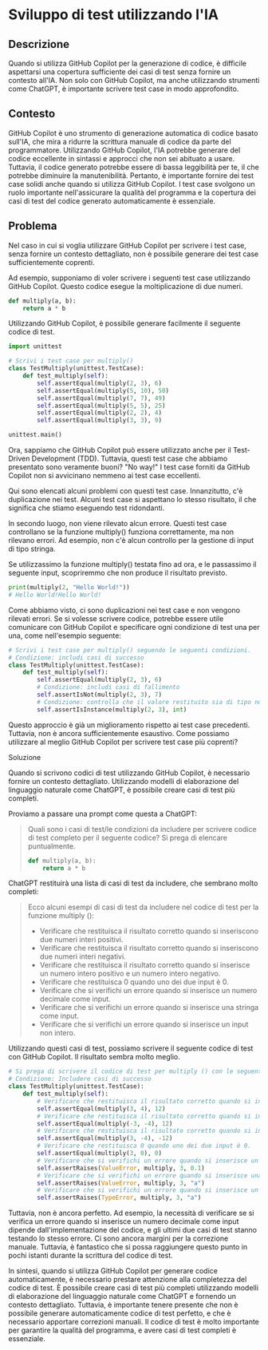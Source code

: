 # Sviluppo di test utilizzando l'IA

## Descrizione

Quando si utilizza GitHub Copilot per la generazione di codice, è difficile aspettarsi una copertura sufficiente dei casi di test senza fornire un contesto all'IA.
Non solo con GitHub Copilot, ma anche utilizzando strumenti come ChatGPT, è importante scrivere test case in modo approfondito.

## Contesto

GitHub Copilot è uno strumento di generazione automatica di codice basato sull'IA, che mira a ridurre la scrittura manuale di codice da parte del programmatore.
Utilizzando GitHub Copilot, l'IA potrebbe generare del codice eccellente in sintassi e approcci che non sei abituato a usare.
Tuttavia, il codice generato potrebbe essere di bassa leggibilità per te, il che potrebbe diminuire la manutenibilità.
Pertanto, è importante fornire dei test case solidi anche quando si utilizza GitHub Copilot.
I test case svolgono un ruolo importante nell'assicurare la qualità del programma e la copertura dei casi di test del codice generato automaticamente è essenziale.

## Problema

Nel caso in cui si voglia utilizzare GitHub Copilot per scrivere i test case, senza fornire un contesto dettagliato, non è possibile generare dei test case sufficientemente coprenti.

Ad esempio, supponiamo di voler scrivere i seguenti test case utilizzando GitHub Copilot. Questo codice esegue la moltiplicazione di due numeri.

```py
def multiply(a, b):
    return a * b
```

Utilizzando GitHub Copilot, è possibile generare facilmente il seguente codice di test.

```py
import unittest

# Scrivi i test case per multiply()
class TestMultiply(unittest.TestCase):
    def test_multiply(self):
        self.assertEqual(multiply(2, 3), 6)
        self.assertEqual(multiply(5, 10), 50)
        self.assertEqual(multiply(7, 7), 49)
        self.assertEqual(multiply(5, 5), 25)
        self.assertEqual(multiply(2, 2), 4)
        self.assertEqual(multiply(3, 3), 9)

unittest.main()
```

Ora, sappiamo che GitHub Copilot può essere utilizzato anche per il Test-Driven Development (TDD). Tuttavia, questi test case che abbiamo presentato sono veramente buoni?
"No way!" I test case forniti da GitHub Copilot non si avvicinano nemmeno ai test case eccellenti.

Qui sono elencati alcuni problemi con questi test case. Innanzitutto, c'è duplicazione nei test. Alcuni test case si aspettano lo stesso risultato, il che significa che stiamo eseguendo test ridondanti.

In secondo luogo, non viene rilevato alcun errore. Questi test case controllano se la funzione multiply() funziona correttamente, ma non rilevano errori. Ad esempio, non c'è alcun controllo per la gestione di input di tipo stringa.

Se utilizzassimo la funzione multiply() testata fino ad ora, e le passassimo il seguente input, scopriremmo che non produce il risultato previsto.

```py
print(multiply(2, "Hello World!"))
# Hello World!Hello World!
```

Come abbiamo visto, ci sono duplicazioni nei test case e non vengono rilevati errori. Se si volesse scrivere codice, potrebbe essere utile comunicare con GitHub Copilot e specificare ogni condizione di test una per una, come nell'esempio seguente:

```py
# Scrivi i test case per multiply() seguendo le seguenti condizioni.
# Condizione: includi casi di successo
class TestMultiply(unittest.TestCase):
    def test_multiply(self):
        self.assertEqual(multiply(2, 3), 6)
        # Condizione: includi casi di fallimento
        self.assertIsNot(multiply(2, 3), 7)
        # Condizione: controlla che il valore restituito sia di tipo numerico
        self.assertIsInstance(multiply(2, 3), int)
```

Questo approccio è già un miglioramento rispetto ai test case precedenti. Tuttavia, non è ancora sufficientemente esaustivo. Come possiamo utilizzare al meglio GitHub Copilot per scrivere test case più coprenti?

Soluzione

Quando si scrivono codici di test utilizzando GitHub Copilot, è necessario fornire un contesto dettagliato. Utilizzando modelli di elaborazione del linguaggio naturale come ChatGPT, è possibile creare casi di test più completi.

Proviamo a passare una prompt come questa a ChatGPT:

> Quali sono i casi di test/le condizioni da includere per scrivere codice di test completo per il seguente codice? Si prega di elencare puntualmente.
> ```py
> def multiply(a, b):
>     return a * b
> ```

ChatGPT restituirà una lista di casi di test da includere, che sembrano molto completi:

> Ecco alcuni esempi di casi di test da includere nel codice di test per la funzione multiply ():
>
> * Verificare che restituisca il risultato corretto quando si inseriscono due numeri interi positivi.
> * Verificare che restituisca il risultato corretto quando si inseriscono due numeri interi negativi.
> * Verificare che restituisca il risultato corretto quando si inserisce un numero intero positivo e un numero intero negativo.
> * Verificare che restituisca 0 quando uno dei due input è 0.
> * Verificare che si verifichi un errore quando si inserisce un numero decimale come input.
> * Verificare che si verifichi un errore quando si inserisce una stringa come input.
> * Verificare che si verifichi un errore quando si inserisce un input non intero.

Utilizzando questi casi di test, possiamo scrivere il seguente codice di test con GitHub Copilot. Il risultato sembra molto meglio.

```py
# Si prega di scrivere il codice di test per multiply () con le seguenti condizioni:
# Condizione: Includere casi di successo
class TestMultiply(unittest.TestCase):
    def test_multiply(self):
        # Verificare che restituisca il risultato corretto quando si inseriscono due numeri interi positivi.
        self.assertEqual(multiply(3, 4), 12)
        # Verificare che restituisca il risultato corretto quando si inseriscono due numeri interi negativi.
        self.assertEqual(multiply(-3, -4), 12)
        # Verificare che restituisca il risultato corretto quando si inserisce un numero intero positivo e un numero intero negativo.
        self.assertEqual(multiply(3, -4), -12)
        # Verificare che restituisca 0 quando uno dei due input è 0.
        self.assertEqual(multiply(3, 0), 0)
        # Verificare che si verifichi un errore quando si inserisce un numero decimale come input.
        self.assertRaises(ValueError, multiply, 3, 0.1)
        # Verificare che si verifichi un errore quando si inserisce una stringa come input.
        self.assertRaises(ValueError, multiply, 3, "a")
        # Verificare che si verifichi un errore quando si inserisce un input non intero.
        self.assertRaises(TypeError, multiply, 3, "a")
```

Tuttavia, non è ancora perfetto. Ad esempio, la necessità di verificare se si verifica un errore quando si inserisce un numero decimale come input dipende dall'implementazione del codice, e gli ultimi due casi di test stanno testando lo stesso errore. Ci sono ancora margini per la correzione manuale. Tuttavia, è fantastico che si possa raggiungere questo punto in pochi istanti durante la scrittura del codice di test.

In sintesi, quando si utilizza GitHub Copilot per generare codice automaticamente, è necessario prestare attenzione alla completezza del codice di test. È possibile creare casi di test più completi utilizzando modelli di elaborazione del linguaggio naturale come ChatGPT e fornendo un contesto dettagliato. Tuttavia, è importante tenere presente che non è possibile generare automaticamente codice di test perfetto, e che è necessario apportare correzioni manuali. Il codice di test è molto importante per garantire la qualità del programma, e avere casi di test completi è essenziale.
